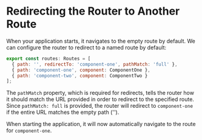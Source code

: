 # Redirecting the Router to Another Route #

When your application starts, it navigates to the empty route by default.
We can configure the router to redirect to a named route by default:

```javascript
export const routes: Routes = [
  { path: '', redirectTo: 'component-one', pathMatch: 'full' },
  { path: 'component-one', component: ComponentOne },
  { path: 'component-two', component: ComponentTwo }
];
```

The `pathMatch` property, which is required for redirects, tells the router how it should match the URL provided in order to redirect to the specified route. Since `pathMatch: full` is provided, the router will redirect to `component-one` if the entire URL matches the empty path ('').

When starting the application, it will now automatically navigate to the route for `component-one`.
